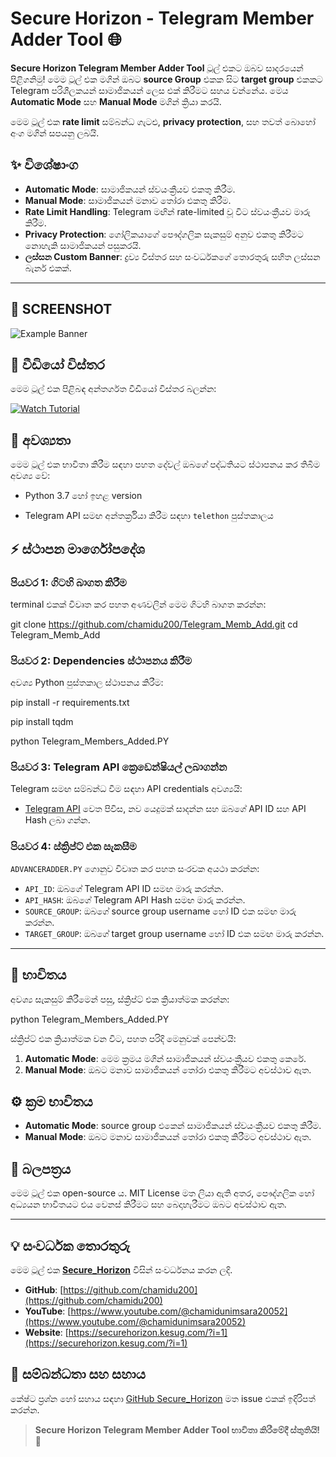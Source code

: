 
# **Secure Horizon - Telegram Member Adder Tool** 🌐

**Secure Horizon Telegram Member Adder Tool** ටූල් එකට ඔබව සාදරයෙන් පිළිගනිමු! මෙම ටූල් එක මගින් ඔබට **source Group** එකක සිට **target group** එකකට Telegram පරිශීලකයන් සාමාජිකයන් ලෙස එක් කිරීමට සහය වන්නේය. මෙය **Automatic Mode** සහ **Manual Mode** මගින් ක්‍රියා කරයි. 

මෙම ටූල් එක **rate limit** සම්බන්ධ ගැටළු, **privacy protection**, සහ තවත් බොහෝ අංග මගින් සපයනු ලබයි.

## **✨ විශේෂාංග**
- **Automatic Mode**: සාමාජිකයන් ස්වයංක්‍රීයව එකතු කිරීම.
- **Manual Mode**: සාමාජිකයන් මනාව තෝරා එකතු කිරීම.
- **Rate Limit Handling**: Telegram මඟින් rate-limited වූ විට ස්වයංක්‍රීයව මාරු කිරීම.
- **Privacy Protection**: ගෝලිකයාගේ පෞද්ගලික සැකසුම් අනුව එකතු කිරීමට නොහැකි සාමාජිකයන් පසුකරයි.
- **ලස්සන Custom Banner**: ද්‍රව්‍ය විස්තර සහ සංවර්ධකගේ තොරතුරු සහිත ලස්සන බැනර් එකක්.

---

## **📸 SCREENSHOT**

![Example Banner](path_to_image)


## **🎥 වීඩියෝ විස්තර**

මෙම ටූල් එක පිළිබඳ අන්තර්ගත වීඩියෝ විස්තර බලන්න:

[![Watch Tutorial](https://img.youtube.com/vi/YOUR_VIDEO_ID_HERE/0.jpg)](https://www.youtube.com/watch?v=YOUR_VIDEO_ID_HERE)


## **📝 අවශ්‍යතා**

මෙම ටූල් එක භාවිතා කිරීම සඳහා පහත දේවල් ඔබගේ පද්ධතියට ස්ථාපනය කර තිබීම අවශ්‍ය වේ:
- Python 3.7 හෝ ඉහළ version

- Telegram API සමඟ අන්තර්ක්‍රියා කිරීම සඳහා `telethon` පුස්තකාලය

## **⚡ ස්ථාපන මාර්ගෝපදේශ**

### පියවර 1: ගිටහි බාගත කිරීම
terminal එකක් විවෘත කර පහත අණවලින් මෙම ගිටහි බාගත කරන්න:

git clone https://github.com/chamidu200/Telegram_Memb_Add.git
cd Telegram_Memb_Add


### පියවර 2: Dependencies ස්ථාපනය කිරීම
අවශ්‍ය Python පුස්තකාල ස්ථාපනය කිරීම:

pip install -r requirements.txt

pip install tqdm

python Telegram_Members_Added.PY

### පියවර 3: Telegram API ක්‍රෙඩෙන්ෂියල් ලබාගන්න
Telegram සමඟ සම්බන්ධ වීම සඳහා API credentials අවශ්‍යයි:
- [Telegram API](https://my.telegram.org/auth) වෙත පිවිස, නව යෙදුමක් සාදන්න සහ ඔබගේ API ID සහ API Hash ලබා ගන්න.

### පියවර 4: ස්ක්‍රිප්ට් එක සැකසීම
`ADVANCERADDER.PY` ගොනුව විවෘත කර පහත සංරචක අයථා කරන්න:
- `API_ID`: ඔබගේ Telegram API ID සමඟ මාරු කරන්න.
- `API_HASH`: ඔබගේ Telegram API Hash සමඟ මාරු කරන්න.
- `SOURCE_GROUP`: ඔබගේ source group username හෝ ID එක සමඟ මාරු කරන්න.
- `TARGET_GROUP`: ඔබගේ target group username හෝ ID එක සමඟ මාරු කරන්න.

---

## **🚀 භාවිතය**

අවශ්‍ය සැකසුම් කිරීමෙන් පසු, ස්ක්‍රිප්ට් එක ක්‍රියාත්මක කරන්න:

python Telegram_Members_Added.PY


ස්ක්‍රිප්ට් එක ක්‍රියාත්මක වන විට, පහත පරිදි මෙනුවක් පෙන්වයි:
1. **Automatic Mode**: මෙම ක්‍රමය මගින් සාමාජිකයන් ස්වයංක්‍රීයව එකතු කෙරේ.
2. **Manual Mode**: ඔබට මනාව සාමාජිකයන් තෝරා එකතු කිරීමට අවස්ථාව ඇත.



## **⚙️ ක්‍රම භාවිතය**

- **Automatic Mode**: source group එකෙන් සාමාජිකයන් ස්වයංක්‍රීයව එකතු කිරීම.
- **Manual Mode**: ඔබට මනාව සාමාජිකයන් තෝරා එකතු කිරීමට අවස්ථාව ඇත.



## **📜 බලපත්‍රය**

මෙම ටූල් එක open-source ය. MIT License මත ලියා ඇති අතර, පෞද්ගලික හෝ අධ්‍යයන භාවිතයට එය වෙනස් කිරීමට සහ බෙදාහැරීමට ඔබට අවස්ථාව ඇත.

---

## **💡 සංවර්ධක තොරතුරු**

මෙම ටූල් එක **[Secure_Horizon](https://securehorizon.kesug.com/)** විසින් සංවර්ධනය කරන ලදි.

- **GitHub**: [https://github.com/chamidu200](https://github.com/chamidu200)
- **YouTube**: [https://www.youtube.com/@chamidunimsara20052](https://www.youtube.com/@chamidunimsara20052)
- **Website**: [https://securehorizon.kesug.com/?i=1](https://securehorizon.kesug.com/?i=1)



## **🔧 සම්බන්ධතා සහ සහාය**

කේෂ්‍ට ප්‍රශ්න හෝ සහාය සඳහා [GitHub Secure_Horizon](https://github.com/chamidu200/Telegram_Memb_Add.git) මත issue එකක් ඉදිරිපත් කරන්න.



> **Secure Horizon Telegram Member Adder Tool භාවිතා කිරීමේදී ස්තුතියි!** 💫
